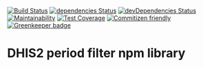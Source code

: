 [![Build Status](https://travis-ci.org/interactive-apps/ngx-dhis2-period-filter.svg?branch=master)](https://travis-ci.org/interactive-apps/ngx-dhis2-period-filter)
[![dependencies Status](https://david-dm.org/interactive-apps/ngx-dhis2-period-filter/status.svg)](https://david-dm.org/interactive-apps/ngx-dhis2-period-filter)
[![devDependencies Status](https://david-dm.org/interactive-apps/ngx-dhis2-period-filter/dev-status.svg)](https://david-dm.org/interactive-apps/ngx-dhis2-period-filter?type=dev)
[![Maintainability](https://api.codeclimate.com/v1/badges/814c9c1955f1dbb86a9a/maintainability)](https://codeclimate.com/github/interactive-apps/ngx-dhis2-period-filter/maintainability)
[![Test Coverage](https://api.codeclimate.com/v1/badges/814c9c1955f1dbb86a9a/test_coverage)](https://codeclimate.com/github/interactive-apps/ngx-dhis2-period-filter/test_coverage)
[![Commitizen friendly](https://img.shields.io/badge/commitizen-friendly-brightgreen.svg)](http://commitizen.github.io/cz-cli/) [![Greenkeeper badge](https://badges.greenkeeper.io/interactive-apps/ngx-dhis2-period-filter.svg)](https://greenkeeper.io/)

# DHIS2 period filter npm library
